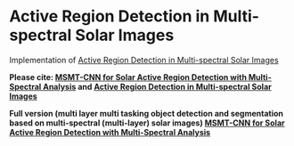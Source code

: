 # Active Region Detection in Multi-spectral Solar Images


Implementation of [Active Region Detection in Multi-spectral Solar Images](https://www.scitepress.org/Link.aspx?doi=10.5220/0010310504520459)



**Please cite: [MSMT-CNN for Solar Active Region Detection with Multi-Spectral Analysis](https://doi.org/10.1007/s42979-022-01088-y) and [Active Region Detection in Multi-spectral Solar Images](https://www.scitepress.org/Link.aspx?doi=10.5220/0010310504520459)**



**Full version (multi layer multi tasking object detection and segmentation based on multi-spectral (multi-layer) solar images)
[MSMT-CNN for Solar Active Region Detection with Multi-Spectral Analysis](https://doi.org/10.1007/s42979-022-01088-y)**





